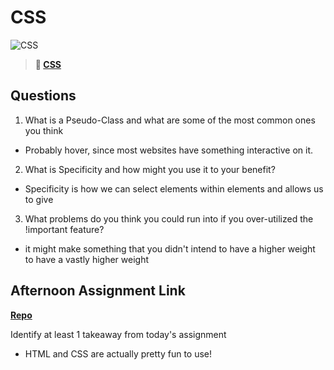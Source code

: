 # CSS

![CSS](https://bcw.blob.core.windows.net/public/cssUnit/1411879719053976)

> **📖 [CSS](https://codeworksacademy.com/fs-student-guide/resources/wk1/03-CSS)**

## Questions

1. What is a Pseudo-Class and what are some of the most common ones you think 
- Probably hover, since most websites have something interactive on it.

2. What is Specificity and how might you use it to your benefit?
- Specificity is how we can select elements within elements and allows us to give 

3. What problems do you think you could run into if you over-utilized the !important feature?
- it might make something that you didn't intend to have a higher weight to have a vastly higher weight 
## Afternoon Assignment Link

**[Repo](https://github.com/samwgit/day-2)**

Identify at least 1 takeaway from today's assignment
- HTML and CSS are actually pretty fun to use!